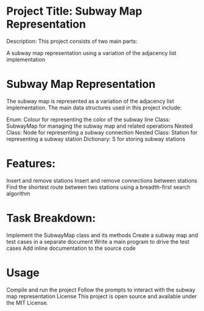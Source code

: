 # Project Title: Subway Map Representation
Description:
This project consists of two main parts:

A subway map representation using a variation of the adjacency list implementation

# Subway Map Representation
The subway map is represented as a variation of the adjacency list implementation. The main data structures used in this project include:

Enum: Colour for representing the color of the subway line
Class: SubwayMap for managing the subway map and related operations
Nested Class: Node for representing a subway connection
Nested Class: Station for representing a subway station
Dictionary: S for storing subway stations

# Features:
Insert and remove stations
Insert and remove connections between stations
Find the shortest route between two stations using a breadth-first search algorithm

# Task Breakdown:
Implement the SubwayMap class and its methods
Create a subway map and test cases in a separate document
Write a main program to drive the test cases
Add inline documentation to the source code
# Usage
Compile and run the project
Follow the prompts to interact with the subway map representation 
License
This project is open source and available under the MIT License.
